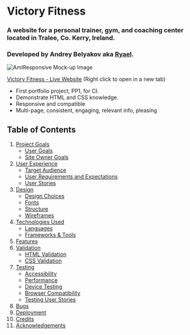 # Victory Fitness
### A website for a personal trainer, gym, and coaching center located in Tralee, Co. Kerry, Ireland.
### Developed by Andrey Belyakov aka [Ryael](https://github.com/ryael).

![AmIResponsive Mock-up Image](responsive.png)

[Victory Fitness - Live Website](https://ryael.github.io/victory-fitness/) (Right click to open in a new tab)

- First portfolio project, PP1, for CI.
- Demonstrate HTML and CSS knowledge.
- Responsive and compatible
- Multi-page, consistent, engaging, relevant info, pleasing

## Table of Contents

1. [Project Goals](#project-goals)
    - [User Goals](#user-goals)
    - [Site Owner Goals](#site-owner-goals)
2. [User Experience](#user-experience)
    - [Target Audience](#target-audience)
    - [User Requirements and Expectations](#user-requirements-and-expectations)
    - [User Stories](#user-stories)
3. [Design](#design)
    - [Design Choices](#design-choices)
    - [Fonts](#fonts)
    - [Structure](#structure)
    - [Wireframes](#wireframes)
4. [Technologies Used](#technologies-used)
    - [Languages](#languages)
    - [Frameworks & Tools](#frameworks-&-tools)
5. [Features](#features)
6. [Validation](#validation)
    - [HTML Validation](#HTML-validation)
    - [CSS Validation](#CSS-validation)
7. [Testing](#testing)
    - [Accessibility](#accessibility)
    - [Performance](#performance)
    - [Device Testing](#performing-tests-on-various-devices)
    - [Browser Compatibility](#browser-compatability)
    - [Testing User Stories](#testing-user-stories)
8. [Bugs](#Bugs)
9. [Deployment](#deployment)
10. [Credits](#credits)
11. [Acknowledgements](#acknowledgements)

